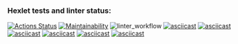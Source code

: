 ### Hexlet tests and linter status:
[![Actions Status](https://github.com/StasyMo/python-project-lvl1/workflows/hexlet-check/badge.svg)](https://github.com/StasyMo/python-project-lvl1/actions)
[![Maintainability](https://codeclimate.com/github/StasyMo/python-project-lvl1)](https://codeclimate.com/github/StasyMo/python-project-lvl1)
![linter_workflow](https://github.com/StasyMo/python-project-lvl1/actions/workflows/linter_push.yml/badge.svg)
[![asciicast](https://asciinema.org/a/HHIxiqUgeFdczCMes2FWsCw6G.svg)](https://asciinema.org/a/HHIxiqUgeFdczCMes2FWsCw6G)
[![asciicast](https://asciinema.org/a/fk2aQtWX4k504a7ZBN9hmuq3j.svg)](https://asciinema.org/a/fk2aQtWX4k504a7ZBN9hmuq3j)
[![asciicast](https://asciinema.org/a/KEpL7Yjo8wPVN11bQyn9zLbIl.svg)](https://asciinema.org/a/KEpL7Yjo8wPVN11bQyn9zLbIl)
[![asciicast](https://asciinema.org/a/BAyc7TND292A6WYmiEhatohvR.svg)](https://asciinema.org/a/BAyc7TND292A6WYmiEhatohvR)
[![asciicast](https://asciinema.org/a/A51tuvqFsvBnz53JYuMTATkdA.svg)](https://asciinema.org/a/A51tuvqFsvBnz53JYuMTATkdA)
[![asciicast](https://asciinema.org/a/NvSf00BPIw0nIJvhilXUk29eG.svg)](https://asciinema.org/a/NvSf00BPIw0nIJvhilXUk29eG)

